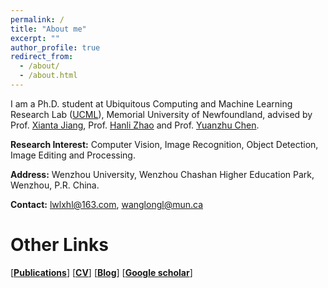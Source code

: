 ```yaml
---
permalink: /
title: "About me"
excerpt: ""
author_profile: true
redirect_from: 
  - /about/
  - /about.html
---
```



I am a Ph.D. student at Ubiquitous Computing and Machine Learning Research Lab ([UCML](https://sites.google.com/view/ucmi/home)), Memorial University of Newfoundland, advised by Prof. [Xianta Jiang](http://www.cs.mun.ca/~xiantaj/), Prof. [Hanli Zhao](http://i3s.wzu.edu.cn/info/1104/1183.htm) and Prof. [Yuanzhu Chen](http://www.cs.mun.ca/~yzchen/). 

**Research Interest:** Computer Vision, Image Recognition, Object Detection, Image Editing and Processing.

**Address:** Wenzhou University, Wenzhou Chashan Higher Education Park, Wenzhou, P.R. China.

**Contact:** lwlxhl@163.com, wanglongl@mun.ca





# Other Links
[[**Publications**](https://longlongaaago.github.io/publications/)]   [[**CV**](https://longlongaaago.github.io/cv/)]   [[**Blog**](https://blog.csdn.net/Willen_?spm=1000.2115.3001.5343)] [[**Google scholar**](https://scholar.google.com/citations?user=mbJToCgAAAAJ&hl=en&oi=ao)]
